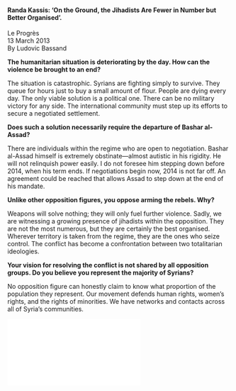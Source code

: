 <h4>Randa Kassis: ‘On the Ground, the Jihadists Are Fewer in Number but Better Organised’.</h4>

Le Progrès  
13 March 2013  
By Ludovic Bassand  

<b>The humanitarian situation is deteriorating by the day. How can the violence be brought to an end?</b>

The situation is catastrophic. Syrians are fighting simply to survive. They queue for hours just to buy a small amount of flour. People are dying every day. The only viable solution is a political one. There can be no military victory for any side. The international community must step up its efforts to secure a negotiated settlement.

<b>Does such a solution necessarily require the departure of Bashar al-Assad?</b>

There are individuals within the regime who are open to negotiation. Bashar al-Assad himself is extremely obstinate—almost autistic in his rigidity. He will not relinquish power easily. I do not foresee him stepping down before 2014, when his term ends. If negotiations begin now, 2014 is not far off. An agreement could be reached that allows Assad to step down at the end of his mandate.

<b>Unlike other opposition figures, you oppose arming the rebels. Why?</b>

Weapons will solve nothing; they will only fuel further violence. Sadly, we are witnessing a growing presence of jihadists within the opposition. They are not the most numerous, but they are certainly the best organised. Wherever territory is taken from the regime, they are the ones who seize control. The conflict has become a confrontation between two totalitarian ideologies.

<b>Your vision for resolving the conflict is not shared by all opposition groups. Do you believe you represent the majority of Syrians?</b>

No opposition figure can honestly claim to know what proportion of the population they represent. Our movement defends human rights, women’s rights, and the rights of minorities. We have networks and contacts across all of Syria’s communities.


![](92-Le%20progre%CC%80s%20.pdf)
<p></p>
